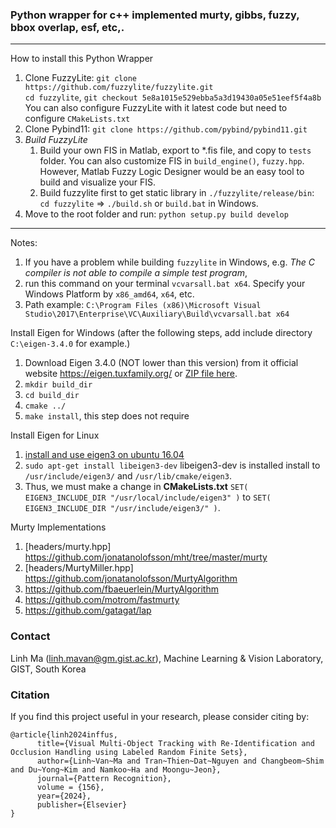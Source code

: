 ### Python wrapper for c++ implemented murty, gibbs, fuzzy, bbox overlap, esf, etc,.

------------------------------------
How to install this Python Wrapper
1) Clone FuzzyLite: `git clone https://github.com/fuzzylite/fuzzylite.git`  
   `cd fuzzylite`, `git checkout 5e8a1015e529ebba5a3d19430a05e51eef5f4a8b`  
   You can also configure FuzzyLite with it latest code but need to configure `CMakeLists.txt`  
2) Clone Pybind11: `git clone https://github.com/pybind/pybind11.git`
3) _Build FuzzyLite_
    1. Build your own FIS in Matlab, export to *.fis file, and copy to `tests` folder. You can also customize FIS in `build_engine()`, `fuzzy.hpp`. However, Matlab Fuzzy Logic Designer would be an easy tool to build and visualize your FIS. 
    2. Build fuzzylite first to get static library in `./fuzzylite/release/bin`: 
`cd fuzzylite` => `./build.sh` or  `build.bat` in Windows.
4) Move to the root folder and run: `python setup.py build develop`

------------------------------------
Notes: 
1) If you have a problem while building `fuzzylite` in Windows, e.g. _The C compiler is not able to compile a simple test program_, 
2) run this command on your terminal `vcvarsall.bat x64`. Specify your Windows Platform by `x86_amd64`, `x64`, etc.
3) Path example: `C:\Program Files (x86)\Microsoft Visual Studio\2017\Enterprise\VC\Auxiliary\Build\vcvarsall.bat x64`

Install Eigen for Windows (after the following steps, add include directory `C:\eigen-3.4.0` for example.)
1) Download Eigen 3.4.0 (NOT lower than this version) from it official website https://eigen.tuxfamily.org/ or [ZIP file here](https://gitlab.com/libeigen/eigen/-/archive/3.4.0/eigen-3.4.0.zip).
2) `mkdir build_dir`
3) `cd build_dir`
4) `cmake ../`
5) `make install`, this step does not require

Install Eigen for Linux
1) [install and use eigen3 on ubuntu 16.04](https://kezunlin.me/post/d97b21ee/) 
2) `sudo apt-get install libeigen3-dev` libeigen3-dev is installed install to `/usr/include/eigen3/` and `/usr/lib/cmake/eigen3`.
3) Thus, we must make a change in **CMakeLists.txt** `SET( EIGEN3_INCLUDE_DIR "/usr/local/include/eigen3" )` to `SET( EIGEN3_INCLUDE_DIR "/usr/include/eigen3/" )`.

Murty Implementations
1) [headers/murty.hpp] https://github.com/jonatanolofsson/mht/tree/master/murty 
2) [headers/MurtyMiller.hpp] https://github.com/jonatanolofsson/MurtyAlgorithm
3) https://github.com/fbaeuerlein/MurtyAlgorithm
4) https://github.com/motrom/fastmurty
5) https://github.com/gatagat/lap

### Contact
Linh Ma (linh.mavan@gm.gist.ac.kr), Machine Learning & Vision Laboratory, GIST, South Korea

### Citation
If you find this project useful in your research, please consider citing by:

```
@article{linh2024inffus,
      title={Visual Multi-Object Tracking with Re-Identification and Occlusion Handling using Labeled Random Finite Sets}, 
      author={Linh~Van~Ma and Tran~Thien~Dat~Nguyen and Changbeom~Shim and Du~Yong~Kim and Namkoo~Ha and Moongu~Jeon},
      journal={Pattern Recognition},
      volume = {156},
      year={2024},
      publisher={Elsevier}
}
```